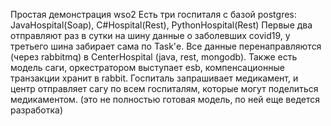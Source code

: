 Простая демонстрация wso2
Есть три госпиталя с базой postgres: JavaHospital(Soap), C#Hospital(Rest), PythonHospital(Rest)
Первые два отправляют раз в сутки на шину данные о заболевших covid19, у третьего шина забирает сама по Task'е.
Все данные перенаправляются (через rabbitmq) в CenterHospital (java, rest, mongodb). 
Также есть модель саги, оркестратором выступает esb, компенсационные транзакции хранит в rabbit.
Госпиталь запрашивает медикамент, и центр отправляет сагу по всем госпиталям, которые могут поделиться медикаментом.
(это не полностью готовая модель, по ней еще ведется разработка)

